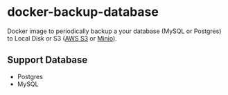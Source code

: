 # docker-backup-database

Docker image to periodically backup a your database (MySQL or Postgres) to Local Disk or S3 ([AWS S3](https://aws.amazon.com/free/storage/s3) or [Minio](https://min.io/)).

## Support Database

* Postgres
* MySQL
